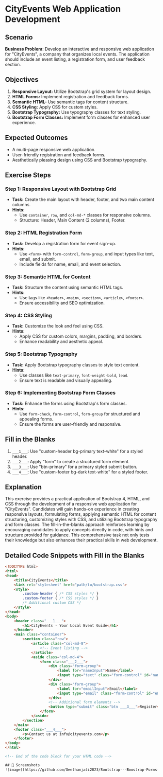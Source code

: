# CityEvents Web Application Development

## Scenario
**Business Problem:** Develop an interactive and responsive web application for "CityEvents", a company that organizes local events. The application should include an event listing, a registration form, and user feedback section.

## Objectives
1. **Responsive Layout:** Utilize Bootstrap's grid system for layout design.
2. **HTML Forms:** Implement registration and feedback forms.
3. **Semantic HTML:** Use semantic tags for content structure.
4. **CSS Styling:** Apply CSS for custom styles.
5. **Bootstrap Typography:** Use typography classes for text styling.
6. **Bootstrap Form Classes:** Implement form classes for enhanced user experience.

## Expected Outcomes
- A multi-page responsive web application.
- User-friendly registration and feedback forms.
- Aesthetically pleasing design using CSS and Bootstrap typography.

## Exercise Steps

### Step 1: Responsive Layout with Bootstrap Grid
- **Task:** Create the main layout with header, footer, and two main content columns.
- **Hints:** 
  - Use `container`, `row`, and `col-md-*` classes for responsive columns. 
  - Structure: Header, Main Content (2 columns), Footer.

### Step 2: HTML Registration Form
- **Task:** Develop a registration form for event sign-up.
- **Hints:** 
  - Use `<form>` with `form-control`, `form-group`, and input types like text, email, and submit. 
  - Include fields for name, email, and event selection.

### Step 3: Semantic HTML for Content
- **Task:** Structure the content using semantic HTML tags.
- **Hints:** 
  - Use tags like `<header>`, `<main>`, `<section>`, `<article>`, `<footer>`. 
  - Ensure accessibility and SEO optimization.

### Step 4: CSS Styling
- **Task:** Customize the look and feel using CSS.
- **Hints:** 
  - Apply CSS for custom colors, margins, padding, and borders. 
  - Enhance readability and aesthetic appeal.

### Step 5: Bootstrap Typography
- **Task:** Apply Bootstrap typography classes to style text content.
- **Hints:** 
  - Use classes like `text-primary`, `font-weight-bold`, `lead`. 
  - Ensure text is readable and visually appealing.

### Step 6: Implementing Bootstrap Form Classes
- **Task:** Enhance the forms using Bootstrap's form classes.
- **Hints:** 
  - Use `form-check`, `form-control`, `form-group` for structured and appealing forms. 
  - Ensure the forms are user-friendly and responsive.


## Fill in the Blanks

1.  `___1___`:  Use "custom-header bg-primary text-white" for a styled header.
2.  `___2___`:  Apply "form" to create a structured form element.
3.  `___3___`:  Use "btn-primary" for a primary styled submit button.
4.  `___4___`:  Use "custom-footer bg-dark text-white" for a styled footer.

## Explanation

This exercise provides a practical application of Bootstrap 4, HTML, and CSS through the development of a responsive web application for "CityEvents". Candidates will gain hands-on experience in creating responsive layouts, formulating forms, applying semantic HTML for content structuring, customizing styles with CSS, and utilizing Bootstrap typography and form classes. The fill-in-the-blanks approach reinforces learning by encouraging candidates to apply concepts directly in code, with hints and structure provided for guidance. This comprehensive task not only tests their knowledge but also enhances their practical skills in web development.

## Detailed Code Snippets with Fill in the Blanks

```html
<!DOCTYPE html>
<html>
<head>
    <title>CityEvents</title>
    <link rel="stylesheet" href="path/to/bootstrap.css">
    <style>
        .custom-header { /* CSS styles */ }
        .custom-footer { /* CSS styles */ }
        /* Additional custom CSS */
    </style>
</head>
<body>
    <header class="___1___">
        <h1>CityEvents - Your Local Event Guide</h1>
    </header>
    <main class="container">
        <section class="row">
            <article class="col-md-8">
                <!-- Event listing -->
            </article>
            <aside class="col-md-4">
                <form class="___2___">
                    <div class="form-group">
                        <label for="nameInput">Name</label>
                        <input type="text" class="form-control" id="nameInput" placeholder="Enter name">
                    </div>
                    <div class="form-group">
                        <label for="emailInput">Email</label>
                        <input type="email" class="form-control" id="emailInput" placeholder="Enter email">
                    </div>
                    <!-- Additional form elements -->
                    <button type="submit" class="btn ___3___">Register</button>
                </form>
            </aside>
        </section>
    </main>
    <footer class="___4___">
        <p>Contact us at info@cityevents.com</p>
    </footer>
</body>
</html>

<!-- End of the code block for your HTML code -->

## 📸 Screenshots
![image](https://github.com/Geethanjali2023/Bootstrap---Boostrap-Forms---CityEvents/blob/main/image_20231225_185945ae26e831-93e5-48a0-bca2-e97581028431.jpg)
